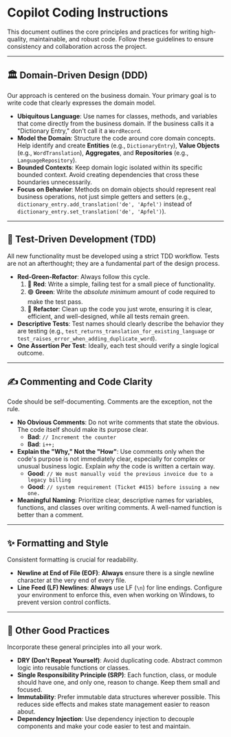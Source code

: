 # Copilot Coding Instructions

This document outlines the core principles and practices for writing high-quality, maintainable, and robust code. Follow these guidelines to ensure consistency and collaboration across the project.

***

## 🏛️ Domain-Driven Design (DDD)

Our approach is centered on the business domain. Your primary goal is to write code that clearly expresses the domain model.

* **Ubiquitous Language**: Use names for classes, methods, and variables that come directly from the business domain. If the business calls it a "Dictionary Entry," don't call it a `WordRecord`.
* **Model the Domain**: Structure the code around core domain concepts. Help identify and create **Entities** (e.g., `DictionaryEntry`), **Value Objects** (e.g., `WordTranslation`), **Aggregates**, and **Repositories** (e.g., `LanguageRepository`).
* **Bounded Contexts**: Keep domain logic isolated within its specific bounded context. Avoid creating dependencies that cross these boundaries unnecessarily.
* **Focus on Behavior**: Methods on domain objects should represent real business operations, not just simple getters and setters (e.g., `dictionary_entry.add_translation('de', 'Apfel')` instead of `dictionary_entry.set_translation('de', 'Apfel')`).

***

## 🧪 Test-Driven Development (TDD)

All new functionality must be developed using a strict TDD workflow. Tests are not an afterthought; they are a fundamental part of the design process.

* **Red-Green-Refactor**: Always follow this cycle.
    1.  🔴 **Red**: Write a simple, failing test for a small piece of functionality.
    2.  🟢 **Green**: Write the *absolute minimum* amount of code required to make the test pass.
    3.  🔵 **Refactor**: Clean up the code you just wrote, ensuring it is clear, efficient, and well-designed, while all tests remain green.
* **Descriptive Tests**: Test names should clearly describe the behavior they are testing (e.g., `test_returns_translation_for_existing_language` or `test_raises_error_when_adding_duplicate_word`).
* **One Assertion Per Test**: Ideally, each test should verify a single logical outcome.

***

## ✍️ Commenting and Code Clarity

Code should be self-documenting. Comments are the exception, not the rule.

* **No Obvious Comments**: Do not write comments that state the obvious. The code itself should make its purpose clear.
    * **Bad**: `// Increment the counter`
    * **Bad**: `i++;`
* **Explain the "Why," Not the "How"**: Use comments only when the code's purpose is not immediately clear, especially for complex or unusual business logic. Explain *why* the code is written a certain way.
    * **Good**: `// We must manually void the previous invoice due to a legacy billing`
    * **Good**: `// system requirement (Ticket #415) before issuing a new one.`
* **Meaningful Naming**: Prioritize clear, descriptive names for variables, functions, and classes over writing comments. A well-named function is better than a comment.

***

## ✨ Formatting and Style

Consistent formatting is crucial for readability.

* **Newline at End of File (EOF)**: **Always** ensure there is a single newline character at the very end of every file.
* **Line Feed (LF) Newlines**: **Always** use LF (`\n`) for line endings. Configure your environment to enforce this, even when working on Windows, to prevent version control conflicts.

***

## 🚀 Other Good Practices

Incorporate these general principles into all your work.

* **DRY (Don't Repeat Yourself)**: Avoid duplicating code. Abstract common logic into reusable functions or classes.
* **Single Responsibility Principle (SRP)**: Each function, class, or module should have one, and only one, reason to change. Keep them small and focused.
* **Immutability**: Prefer immutable data structures wherever possible. This reduces side effects and makes state management easier to reason about.
* **Dependency Injection**: Use dependency injection to decouple components and make your code easier to test and maintain.